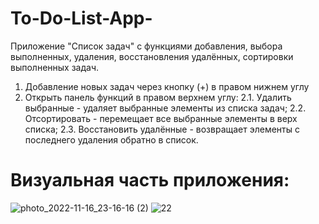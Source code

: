 # To-Do-List-App-
Приложение "Список задач" c функциями добавления, выбора выполненных, удаления, восстановления удалённых, сортировки выполненных задач.

1. Добавление новых задач через кнопку (+) в правом нижнем углу
2. Открыть панель функций в правом верхнем углу:
2.1. Удалить выбранные - удаляет выбранные элементы из списка задач; 
2.2. Отсортировать - перемещает все выбранные элементы в верх списка; 
2.3. Восстановить удалённые - возвращает элементы с последнего удаления обратно в список.

# Визуальная часть приложения:
![photo_2022-11-16_23-16-16 (2)](https://user-images.githubusercontent.com/106300285/202238307-45740ea0-4733-468f-89ee-cc8e09f83e2e.jpg)
![22](https://user-images.githubusercontent.com/106300285/202238345-22308a9a-cda6-4f45-a853-e492dfbece06.jpg)
